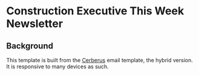 # Construction Executive This Week Newsletter

## Background

This template is built from the [Cerberus](https://www.cerberusemail.com/) email template, the hybrid version. It is responsive to many devices as such. 
